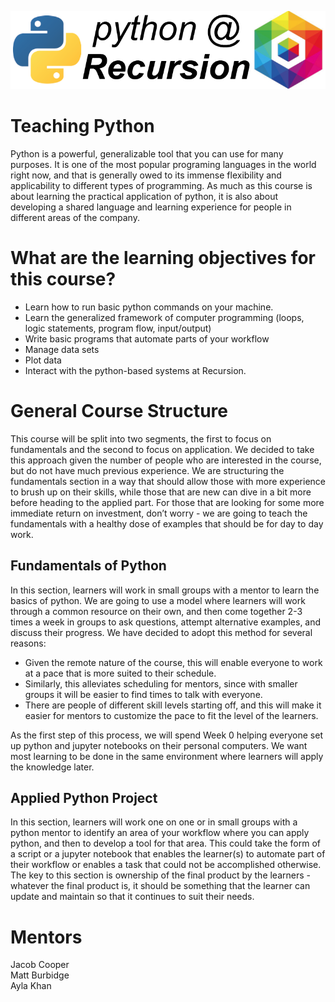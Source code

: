 ![what a logo!](image_assets/logo.png)
  
# Teaching Python
Python is a powerful, generalizable tool that you can use for many purposes. It is one of the most popular programing languages in the world right now, and that is generally owed to its immense flexibility and applicability to different types of programming. As much as this course is about learning the practical application of python, it is also about developing a shared language and learning experience for people in different areas of the company. 

# What are the learning objectives for this course?
- Learn how to run basic python commands on your machine.
- Learn the generalized framework of computer programming (loops, logic statements, program flow, input/output)
- Write basic programs that automate parts of your workflow
- Manage data sets
- Plot data 
- Interact with the python-based systems at Recursion.

# General Course Structure
This course will be split into two segments, the first to focus on fundamentals and the second to focus on application. We decided to take this approach given the number of people who are interested in the course, but do not have much previous experience. We are structuring the fundamentals section in a way that should allow those with more experience to brush up on their skills, while those that are new can dive in a bit more before heading to the applied part. For those that are looking for some more immediate return on investment, don’t worry - we are going to teach the fundamentals with a healthy dose of examples that should be for day to day work.

## Fundamentals of Python
In this section, learners will work in small groups with a mentor to learn the basics of python. We are going to use a model where learners will work through a common resource on their own, and then come together 2-3 times a week in groups to ask questions, attempt alternative examples, and discuss their progress. We have decided to adopt this method for several reasons:  
- Given the remote nature of the course, this will enable everyone to work at a pace that is more suited to their schedule.
- Similarly, this alleviates scheduling for mentors, since with smaller groups it will be easier to find times to talk with everyone.
- There are people of different skill levels starting off, and this will make it easier for mentors to customize the pace to fit the level of the learners.  
  
As the first step of this process, we will spend Week 0 helping everyone set up python and jupyter notebooks on their personal computers. We want most learning to be done in the same environment where learners will apply the knowledge later.

## Applied Python Project
In this section, learners will work one on one or in small groups with a python mentor to identify an area of your workflow where you can apply python, and then to develop a tool for that area. This could take the form of a script or a jupyter notebook that enables the learner(s) to automate part of their workflow or enables a task that could not be accomplished otherwise. The key to this section is ownership of the final product by the learners - whatever the final product is, it should be something that the learner can update and maintain so that it continues to suit their needs.

# Mentors
Jacob Cooper  
Matt Burbidge  
Ayla Khan  
